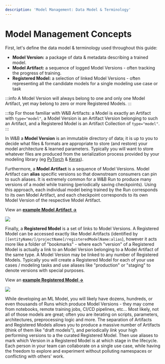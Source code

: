 ```yaml
---
description: 'Model Management: Data Model & Terminology'
---
```


# Model Management Concepts

First, let's define the data model & terminology used throughout this guide:

* **Model Version:** a package of data & metadata describing a trained model.
* **Model Artifact:** a sequence of logged Model Versions - often tracking the progress of training.
* **Registered Model:** a selection of linked Model Versions - often representing all the candidate models for a single modeling use case or task

:::info
A Model Version will always belong to one and only one Model Artifact, yet may belong to zero or more Registered Models.
:::

:::tip
For those familiar with W&B Artifacts: a Model is exactly an Artifact with `type="model"`, a Model Version is an Artifact Version belonging to such an Artifact, and a Registered Model is an Artifact Collection of `type="model"`.
:::

In W&B a **Model Version** is an immutable directory of data; it is up to you to decide what files & formats are appropriate to store (and restore) your model architecture & learned parameters. Typically you will want to store whatever files are produced from the serialization process provided by your modeling library (eg [PyTorch](https://pytorch.org/tutorials/beginner/saving\_loading\_models.html) & [Keras](https://www.tensorflow.org/guide/keras/save\_and\_serialize)).

Furthermore, a **Model Artifact** is a sequence of Model Versions. Model Artifact can **alias** specific versions so that downstream consumers can pin to such aliases. It is extremely common for a W&B Run to produce many versions of a model while training (periodically saving checkpoints). Using this approach, each individual model being trained by the Run corresponds to its own Model Artifact, and each checkpoint corresponds to its own Model Version of the respective Model Artifact. 

View an [**example Model Artifact ->**](https://wandb.ai/timssweeney/model\_management\_docs\_official\_v0/artifacts/model/mnist-zws7gt0n)

![](@site/static/images/models/mr1c.png)

Finally, a **Registered Model** is a set of links to Model Versions. A Registered Model can be accessed exactly like Model Artifacts (identified by `[[entityName/]/projectName]/registeredModelName:alias`), however it acts more like a folder of "bookmarks" - where each "version" of a Registered Model is actually a link to an Model Version belonging to a Model Artifact of the same type. A Model Version may be linked to any number of Registered Models. Typically you will create a Registered Model for each of your use cases / modeling tasks and use aliases like "production" or "staging" to denote versions with special purposes. 

View an [**example Registered Model ->**](https://wandb.ai/timssweeney/model\_management\_docs\_official\_v0/artifacts/model/MNIST%20Grayscale%2028x28)

![](<@site/static/images/models/diagram_doc.png>)

While developing an ML Model, you will likely have dozens, hundreds, or even thousands of Runs which produce Model Versions - they may come from notebooks, remote training jobs, CI/CD pipelines, etc... Most likely, not all of those models are great; often you are iterating on scripts, parameters, architectures, preprocessing logic and more. The separation of Artifacts and Registered Models allows you to produce a massive number of Artifacts (think of them like "draft models"), and periodically _link_ your high performing versions to a the curated Registered Model. Then use aliases to mark which Version in a Registered Model is at which stage in the lifecycle. Each person in your team can collaborate on a single use case, while having the freedom to explore and experiment without polluting namespaces or conflicting with others' work.
